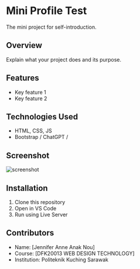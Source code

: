 # Mini Profile Test
The mini project for self-introduction.

## Overview
Explain what your project does and its purpose.


## Features
- Key feature 1
- Key feature 2

## Technologies Used
- HTML, CSS, JS
- Bootstrap / ChatGPT / 

## Screenshot
![screenshot](images/screenshot.png)

## Installation
1. Clone this repository
2. Open in VS Code
3. Run using Live Server

## Contributors
- Name: [Jennifer Anne Anak Nou]
- Course: [DFK20013 WEB DESIGN TECHNOLOGY]
- Institution: Politeknik Kuching Sarawak
